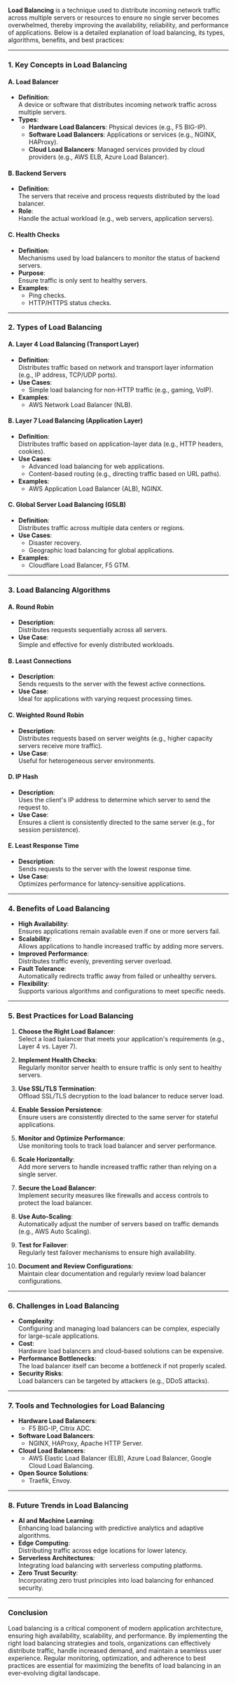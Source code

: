 **Load Balancing** is a technique used to distribute incoming network traffic across multiple servers or resources to ensure no single server becomes overwhelmed, thereby improving the availability, reliability, and performance of applications. Below is a detailed explanation of load balancing, its types, algorithms, benefits, and best practices:

---

### **1. Key Concepts in Load Balancing**

#### **A. Load Balancer**
- **Definition**:  
  A device or software that distributes incoming network traffic across multiple servers.  
- **Types**:  
  - **Hardware Load Balancers**: Physical devices (e.g., F5 BIG-IP).  
  - **Software Load Balancers**: Applications or services (e.g., NGINX, HAProxy).  
  - **Cloud Load Balancers**: Managed services provided by cloud providers (e.g., AWS ELB, Azure Load Balancer).  

#### **B. Backend Servers**
- **Definition**:  
  The servers that receive and process requests distributed by the load balancer.  
- **Role**:  
  Handle the actual workload (e.g., web servers, application servers).  

#### **C. Health Checks**
- **Definition**:  
  Mechanisms used by load balancers to monitor the status of backend servers.  
- **Purpose**:  
  Ensure traffic is only sent to healthy servers.  
- **Examples**:  
  - Ping checks.  
  - HTTP/HTTPS status checks.  

---

### **2. Types of Load Balancing**

#### **A. Layer 4 Load Balancing (Transport Layer)**
- **Definition**:  
  Distributes traffic based on network and transport layer information (e.g., IP address, TCP/UDP ports).  
- **Use Cases**:  
  - Simple load balancing for non-HTTP traffic (e.g., gaming, VoIP).  
- **Examples**:  
  - AWS Network Load Balancer (NLB).  

#### **B. Layer 7 Load Balancing (Application Layer)**
- **Definition**:  
  Distributes traffic based on application-layer data (e.g., HTTP headers, cookies).  
- **Use Cases**:  
  - Advanced load balancing for web applications.  
  - Content-based routing (e.g., directing traffic based on URL paths).  
- **Examples**:  
  - AWS Application Load Balancer (ALB), NGINX.  

#### **C. Global Server Load Balancing (GSLB)**
- **Definition**:  
  Distributes traffic across multiple data centers or regions.  
- **Use Cases**:  
  - Disaster recovery.  
  - Geographic load balancing for global applications.  
- **Examples**:  
  - Cloudflare Load Balancer, F5 GTM.  

---

### **3. Load Balancing Algorithms**

#### **A. Round Robin**
- **Description**:  
  Distributes requests sequentially across all servers.  
- **Use Case**:  
  Simple and effective for evenly distributed workloads.  

#### **B. Least Connections**
- **Description**:  
  Sends requests to the server with the fewest active connections.  
- **Use Case**:  
  Ideal for applications with varying request processing times.  

#### **C. Weighted Round Robin**
- **Description**:  
  Distributes requests based on server weights (e.g., higher capacity servers receive more traffic).  
- **Use Case**:  
  Useful for heterogeneous server environments.  

#### **D. IP Hash**
- **Description**:  
  Uses the client's IP address to determine which server to send the request to.  
- **Use Case**:  
  Ensures a client is consistently directed to the same server (e.g., for session persistence).  

#### **E. Least Response Time**
- **Description**:  
  Sends requests to the server with the lowest response time.  
- **Use Case**:  
  Optimizes performance for latency-sensitive applications.  

---

### **4. Benefits of Load Balancing**

- **High Availability**:  
  Ensures applications remain available even if one or more servers fail.  
- **Scalability**:  
  Allows applications to handle increased traffic by adding more servers.  
- **Improved Performance**:  
  Distributes traffic evenly, preventing server overload.  
- **Fault Tolerance**:  
  Automatically redirects traffic away from failed or unhealthy servers.  
- **Flexibility**:  
  Supports various algorithms and configurations to meet specific needs.  

---

### **5. Best Practices for Load Balancing**

1. **Choose the Right Load Balancer**:  
   Select a load balancer that meets your application's requirements (e.g., Layer 4 vs. Layer 7).  

2. **Implement Health Checks**:  
   Regularly monitor server health to ensure traffic is only sent to healthy servers.  

3. **Use SSL/TLS Termination**:  
   Offload SSL/TLS decryption to the load balancer to reduce server load.  

4. **Enable Session Persistence**:  
   Ensure users are consistently directed to the same server for stateful applications.  

5. **Monitor and Optimize Performance**:  
   Use monitoring tools to track load balancer and server performance.  

6. **Scale Horizontally**:  
   Add more servers to handle increased traffic rather than relying on a single server.  

7. **Secure the Load Balancer**:  
   Implement security measures like firewalls and access controls to protect the load balancer.  

8. **Use Auto-Scaling**:  
   Automatically adjust the number of servers based on traffic demands (e.g., AWS Auto Scaling).  

9. **Test for Failover**:  
   Regularly test failover mechanisms to ensure high availability.  

10. **Document and Review Configurations**:  
    Maintain clear documentation and regularly review load balancer configurations.  

---

### **6. Challenges in Load Balancing**

- **Complexity**:  
  Configuring and managing load balancers can be complex, especially for large-scale applications.  
- **Cost**:  
  Hardware load balancers and cloud-based solutions can be expensive.  
- **Performance Bottlenecks**:  
  The load balancer itself can become a bottleneck if not properly scaled.  
- **Security Risks**:  
  Load balancers can be targeted by attackers (e.g., DDoS attacks).  

---

### **7. Tools and Technologies for Load Balancing**

- **Hardware Load Balancers**:  
  - F5 BIG-IP, Citrix ADC.  
- **Software Load Balancers**:  
  - NGINX, HAProxy, Apache HTTP Server.  
- **Cloud Load Balancers**:  
  - AWS Elastic Load Balancer (ELB), Azure Load Balancer, Google Cloud Load Balancing.  
- **Open Source Solutions**:  
  - Traefik, Envoy.  

---

### **8. Future Trends in Load Balancing**

- **AI and Machine Learning**:  
  Enhancing load balancing with predictive analytics and adaptive algorithms.  
- **Edge Computing**:  
  Distributing traffic across edge locations for lower latency.  
- **Serverless Architectures**:  
  Integrating load balancing with serverless computing platforms.  
- **Zero Trust Security**:  
  Incorporating zero trust principles into load balancing for enhanced security.  

---

### **Conclusion**
Load balancing is a critical component of modern application architecture, ensuring high availability, scalability, and performance. By implementing the right load balancing strategies and tools, organizations can effectively distribute traffic, handle increased demand, and maintain a seamless user experience. Regular monitoring, optimization, and adherence to best practices are essential for maximizing the benefits of load balancing in an ever-evolving digital landscape.
